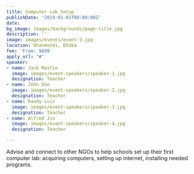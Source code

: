 ```yaml
---
title: Computer Lab Setup
publishDate: '2019-01-01T00:00:00Z'
date: 
bg_image: images/backgrounds/page-title.jpg
description: ''
image: images/events/event-3.jpg
location: Dhanmondi, Dhaka
fee: 'From: $699'
apply_url: "#"
speaker:
- name: Jack Mastio
  image: images/event-speakers/speaker-1.jpg
  designation: Teacher
- name: John Doe
  image: images/event-speakers/speaker-2.jpg
  designation: Teacher
- name: Randy Luis
  image: images/event-speakers/speaker-3.jpg
  designation: Teacher
- name: Alfred Jin
  image: images/event-speakers/speaker-4.jpg
  designation: Teacher

---
```

Advise and connect to other NGOs to help schools set up their first computer lab: acquiring computers, setting up internet, installing needed programs.